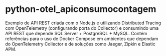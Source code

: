 # python-otel_apiconsumocontagem
Exemplo de API REST criada com o Node.js e utilizando Distributed Tracing com OpenTelemetry (configurando porta do Collector) e consumindo uma API REST que depende SQL Server + PostgreSQL + MySQL. Contém referências para o uso de Docker Compose em ambientes que dependam do OpenTelemetry Collector e de soluções como Jaeger, Zipkin e Elastic APM.
